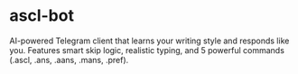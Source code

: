 # ascl-bot
AI-powered Telegram client that learns your writing style and responds like you. Features smart skip logic, realistic typing, and 5 powerful commands (.ascl, .ans, .aans, .mans, .pref).
